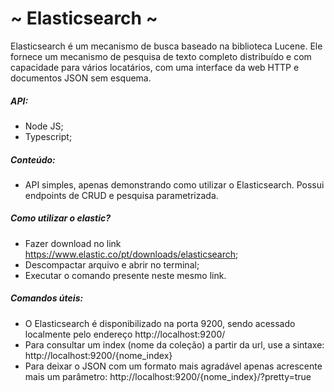 # ~ Elasticsearch ~
Elasticsearch é um mecanismo de busca baseado na biblioteca Lucene. Ele fornece um mecanismo de pesquisa de texto completo distribuído e com capacidade para vários locatários, com uma interface da web HTTP e documentos JSON sem esquema.
##### API:
- Node JS;
- Typescript;
##### Conteúdo:
- API simples, apenas demonstrando como utilizar o Elasticsearch. Possui endpoints de CRUD e pesquisa parametrizada.
##### Como utilizar o elastic?
- Fazer download no link https://www.elastic.co/pt/downloads/elasticsearch;
- Descompactar arquivo e abrir no terminal;
- Executar o comando presente neste mesmo link.
##### Comandos úteis:
- O Elasticsearch é disponibilizado na porta 9200, sendo acessado localmente pelo endereço http://localhost:9200/
- Para consultar um index (nome da coleção) a partir da url, use a sintaxe: http://localhost:9200/{nome_index}
- Para deixar o JSON com um formato mais agradável apenas acrescente mais um parâmetro: http://localhost:9200/{nome_index}/?pretty=true
